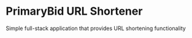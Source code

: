 # PrimaryBid URL Shortener
Simple full-stack application that provides URL shortening functionality
